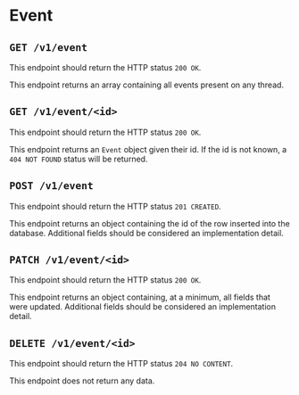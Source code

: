 # Event

## `GET /v1/event`

This endpoint should return the HTTP status `200 OK`.

This endpoint returns an array containing all events present on any thread.

## `GET /v1/event/<id>`

This endpoint should return the HTTP status `200 OK`.

This endpoint returns an `Event` object given their id.
If the id is not known,
a `404 NOT FOUND` status will be returned.

## `POST /v1/event`

This endpoint should return the HTTP status `201 CREATED`.

This endpoint returns an object containing the id of the row inserted into the database.
Additional fields should be considered an implementation detail.

## `PATCH /v1/event/<id>`

This endpoint should return the HTTP status `200 OK`.

This endpoint returns an object containing, at a minimum,
all fields that were updated.
Additional fields should be considered an implementation detail.

## `DELETE /v1/event/<id>`

This endpoint should return the HTTP status `204 NO CONTENT`.

This endpoint does not return any data.
